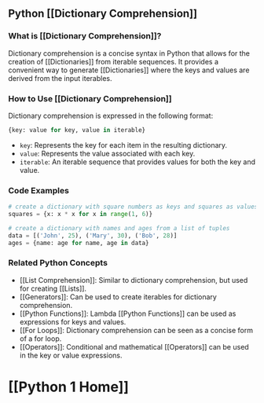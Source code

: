 ## Python [[Dictionary Comprehension]]

### What is [[Dictionary Comprehension]]?
Dictionary comprehension is a concise syntax in Python that allows for the creation of [[Dictionaries]] from iterable sequences. It provides a convenient way to generate [[Dictionaries]] where the keys and values are derived from the input iterables.

### How to Use [[Dictionary Comprehension]]
Dictionary comprehension is expressed in the following format:

```python
{key: value for key, value in iterable}
```

- `key`: Represents the key for each item in the resulting dictionary.
- `value`: Represents the value associated with each key.
- `iterable`: An iterable sequence that provides values for both the key and value.

### Code Examples
```python
# create a dictionary with square numbers as keys and squares as values
squares = {x: x * x for x in range(1, 6)}

# create a dictionary with names and ages from a list of tuples
data = [('John', 25), ('Mary', 30), ('Bob', 28)]
ages = {name: age for name, age in data}
```

### Related Python Concepts
- [[List Comprehension]]: Similar to dictionary comprehension, but used for creating [[Lists]].
- [[Generators]]: Can be used to create iterables for dictionary comprehension.
- [[Python Functions]]: Lambda [[Python Functions]] can be used as expressions for keys and values.
- [[For Loops]]: Dictionary comprehension can be seen as a concise form of a for loop.
- [[Operators]]: Conditional and mathematical [[Operators]] can be used in the key or value expressions.
# [[Python 1 Home]]